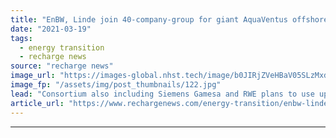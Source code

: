 ```yaml
---
title: "EnBW, Linde join 40-company-group for giant AquaVentus offshore green hydrogen plan"
date: "2021-03-19"
tags: 
  - energy transition
  - recharge news
source: "recharge news"
image_url: "https://images-global.nhst.tech/image/b0JIRjZVeHBaV05SLzMxdnUrYTAwMW5CRjYyTlhtdDNUZUw4MDhaVjBFMD0=/nhst/binary/0042250471d54afb1d0924737faeb395"
image_fp: "/assets/img/post_thumbnails/122.jpg"
lead: "Consortium also including Siemens Gamesa and RWE plans to use up to 10GW of wind at sea to produce 1m tons of hydrogen per year"
article_url: "https://www.rechargenews.com/energy-transition/enbw-linde-join-40-company-group-for-giant-aquaventus-offshore-green-hydrogen-plan/2-1-983937"
---
```


---
